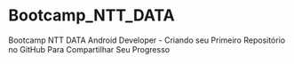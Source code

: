 # Bootcamp_NTT_DATA
 Bootcamp NTT DATA Android Developer - Criando seu Primeiro Repositório no GitHub Para Compartilhar Seu Progresso
